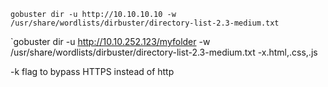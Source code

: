 `gobuster dir -u http://10.10.10.10 -w /usr/share/wordlists/dirbuster/directory-list-2.3-medium.txt`

`gobuster dir -u http://10.10.252.123/myfolder -w /usr/share/wordlists/dirbuster/directory-list-2.3-medium.txt -x.html,.css,.js

-k flag to bypass HTTPS instead of http